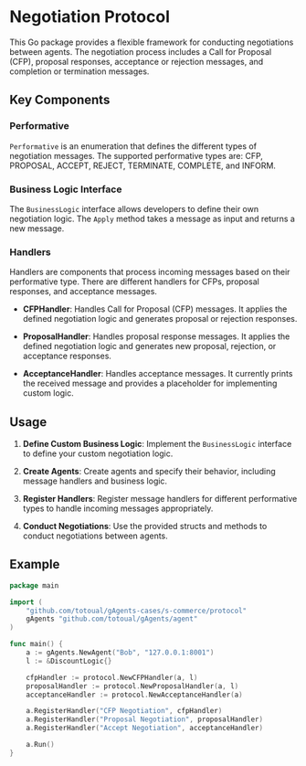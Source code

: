 # Negotiation Protocol

This Go package provides a flexible framework for conducting negotiations between agents. The negotiation process includes a Call for Proposal (CFP), proposal responses, acceptance or rejection messages, and completion or termination messages.

## Key Components

### Performative

`Performative` is an enumeration that defines the different types of negotiation messages. The supported performative types are: CFP, PROPOSAL, ACCEPT, REJECT, TERMINATE, COMPLETE, and INFORM.

### Business Logic Interface

The `BusinessLogic` interface allows developers to define their own negotiation logic. The `Apply` method takes a message as input and returns a new message.

### Handlers

Handlers are components that process incoming messages based on their performative type. There are different handlers for CFPs, proposal responses, and acceptance messages.

- **CFPHandler**: Handles Call for Proposal (CFP) messages. It applies the defined negotiation logic and generates proposal or rejection responses.

- **ProposalHandler**: Handles proposal response messages. It applies the defined negotiation logic and generates new proposal, rejection, or acceptance responses.

- **AcceptanceHandler**: Handles acceptance messages. It currently prints the received message and provides a placeholder for implementing custom logic.

## Usage

1. **Define Custom Business Logic**: Implement the `BusinessLogic` interface to define your custom negotiation logic.

2. **Create Agents**: Create agents and specify their behavior, including message handlers and business logic.

3. **Register Handlers**: Register message handlers for different performative types to handle incoming messages appropriately.

4. **Conduct Negotiations**: Use the provided structs and methods to conduct negotiations between agents.

## Example

```go
package main

import (
    "github.com/totoual/gAgents-cases/s-commerce/protocol"
    gAgents "github.com/totoual/gAgents/agent"
)

func main() {
    a := gAgents.NewAgent("Bob", "127.0.0.1:8001")
    l := &DiscountLogic{}

    cfpHandler := protocol.NewCFPHandler(a, l)
    proposalHandler := protocol.NewProposalHandler(a, l)
    acceptanceHandler := protocol.NewAcceptanceHandler(a)

    a.RegisterHandler("CFP Negotiation", cfpHandler)
    a.RegisterHandler("Proposal Negotiation", proposalHandler)
    a.RegisterHandler("Accept Negotiation", acceptanceHandler)

    a.Run()
}
```